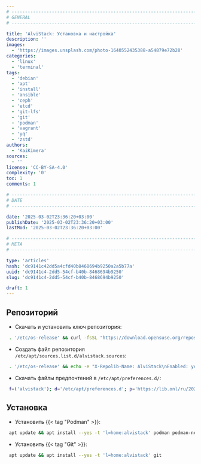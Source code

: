 ```yaml
---
# -------------------------------------------------------------------------------------------------------------------- #
# GENERAL
# -------------------------------------------------------------------------------------------------------------------- #

title: 'AlviStack: Установка и настройка'
description: ''
images:
  - 'https://images.unsplash.com/photo-1640552435388-a54879e72b28'
categories:
  - 'linux'
  - 'terminal'
tags:
  - 'debian'
  - 'apt'
  - 'install'
  - 'ansible'
  - 'ceph'
  - 'etcd'
  - 'git-lfs'
  - 'git'
  - 'podman'
  - 'vagrant'
  - 'yq'
  - 'zstd'
authors:
  - 'KaiKimera'
sources:
  - ''
license: 'CC-BY-SA-4.0'
complexity: '0'
toc: 1
comments: 1

# -------------------------------------------------------------------------------------------------------------------- #
# DATE
# -------------------------------------------------------------------------------------------------------------------- #

date: '2025-03-02T23:36:20+03:00'
publishDate: '2025-03-02T23:36:20+03:00'
lastMod: '2025-03-02T23:36:20+03:00'

# -------------------------------------------------------------------------------------------------------------------- #
# META
# -------------------------------------------------------------------------------------------------------------------- #

type: 'articles'
hash: 'dc9141c42dd5a4cfd40b8468694b9250a2a5b77a'
uuid: 'dc9141c4-2dd5-54cf-b40b-8468694b9250'
slug: 'dc9141c4-2dd5-54cf-b40b-8468694b9250'

draft: 1
---
```




<!--more-->

## Репозиторий

- Скачать и установить ключ репозитория:

```bash
 . '/etc/os-release' && curl -fsSL "https://download.opensuse.org/repositories/home:alvistack/Debian_${VERSION_ID}/Release.key" | gpg --dearmor -o '/etc/apt/keyrings/alvistack.gpg'
```

- Создать файл репозитория `/etc/apt/sources.list.d/alvistack.sources`:

```bash
 . '/etc/os-release' && echo -e "X-Repolib-Name: AlviStack\nEnabled: yes\nTypes: deb\nURIs: https://download.opensuse.org/repositories/home:/alvistack/Debian_${VERSION_ID}\nSuites: /\nArchitectures: $( dpkg --print-architecture )\nSigned-By: /etc/apt/keyrings/alvistack.gpg"| tee '/etc/apt/sources.list.d/alvistack.sources' > '/dev/null'
```

- Скачать файлы предпочтений в `/etc/apt/preferences.d/`:

```bash
 f=('alvistack'); d='/etc/apt/preferences.d'; p='https://lib.onl/ru/2025/03/dc9141c4-2dd5-54cf-b40b-8468694b9250'; for i in "${f[@]}"; do curl -fsSLo "${d}/${i}.pref" "${p}/${i}.pref"; done
```

## Установка

- Установить {{< tag "Podman" >}}:

```bash
 apt update && apt install --yes -t 'l=home:alvistack' podman podman-netavark podman-compose
```

- Установить {{< tag "Git" >}}:

```bash
 apt update && apt install --yes -t 'l=home:alvistack' git
```
